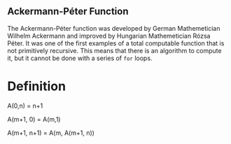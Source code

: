 ## Ackermann-Péter Function

The Ackermann-Péter function was developed by German Mathemetician Wilhelm Ackermann and improved by Hungarian Mathemetician Rózsa Péter.
It was one of the first examples of a total computable function that is not primitively recursive. This means that there is an
algorithm to compute it, but it cannot be done with a series of `for` loops.

# Definition

A(0,n) = n+1

A(m+1, 0) = A(m,1)

A(m+1, n+1) = A(m, A(m+1, n))
